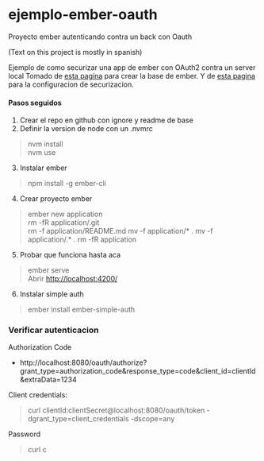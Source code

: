 # ejemplo-ember-oauth
Proyecto ember autenticando contra un back con Oauth

(Text on this project is mostly in spanish)

Ejemplo de como securizar una app de ember con OAuth2 contra un server local
Tomado de [esta pagina](https://guides.emberjs.com/release/getting-started/quick-start/)
para crear la base de ember.
Y de [esta pagina](https://github.com/simplabs/ember-simple-auth) para
la configuracion de securizacion.

#### Pasos seguidos
1. Crear el repo en github con ignore y readme de base
2. Definir la version de node con un .nvmrc 
> nvm install  
> nvm use  

3. Instalar ember
> npm install -g ember-cli  

4. Crear proyecto ember
> ember new application    
> rm -fR application/.git  
> rm -f application/README.md
> mv -f application/* .
> mv -f application/.* .
> rm -fR application

5. Probar que funciona hasta aca
> ember serve  
Abrir [http://localhost:4200/](http://localhost:4200/)  

6. Instalar simple auth
> ember install ember-simple-auth

### Verificar autenticacion

Authorization Code
- http://localhost:8080/oauth/authorize?grant_type=authorization_code&response_type=code&client_id=clientId&extraData=1234

Client credentials:
> curl clientId:clientSecret@localhost:8080/oauth/token -dgrant_type=client_credentials -dscope=any

Password
> curl c
